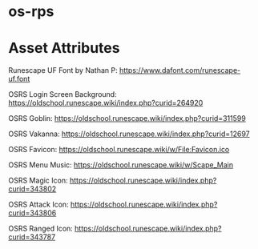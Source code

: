 # os-rps

# Asset Attributes

Runescape UF Font by Nathan P: https://www.dafont.com/runescape-uf.font

OSRS Login Screen Background: https://oldschool.runescape.wiki/index.php?curid=264920

OSRS Goblin: https://oldschool.runescape.wiki/index.php?curid=311599

OSRS Vakanna: https://oldschool.runescape.wiki/index.php?curid=12697

OSRS Favicon: https://oldschool.runescape.wiki/w/File:Favicon.ico

OSRS Menu Music: https://oldschool.runescape.wiki/w/Scape_Main

OSRS Magic Icon: https://oldschool.runescape.wiki/index.php?curid=343802

OSRS Attack Icon: https://oldschool.runescape.wiki/index.php?curid=343806

OSRS Ranged Icon: https://oldschool.runescape.wiki/index.php?curid=343787
